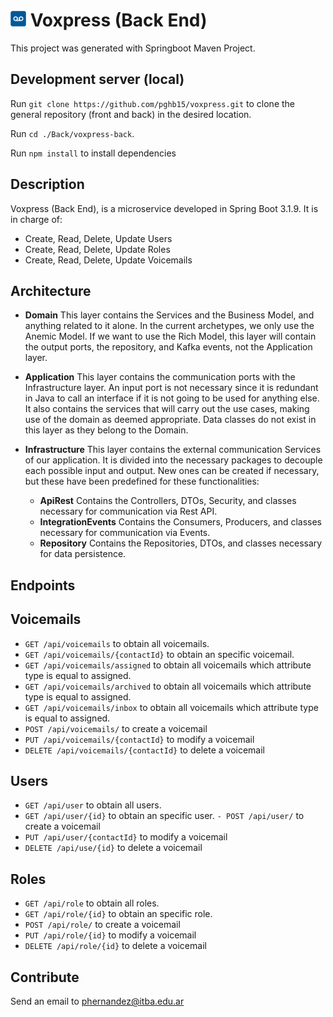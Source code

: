 # <img src="../../Docs/Img/logo.ico" alt="logo" width="25"/> Voxpress (Back End)

This project was generated with Springboot Maven Project.

## Development server (local)


Run `git clone https://github.com/pghb15/voxpress.git` to clone the general repository (front and back) in the desired location.


Run `cd ./Back/voxpress-back`.


Run `npm install` to install dependencies

## Description

Voxpress (Back End), is a microservice developed in Spring Boot 3.1.9. It is in charge of:

- Create, Read, Delete, Update Users
- Create, Read, Delete, Update Roles
- Create, Read, Delete, Update Voicemails

## Architecture

- **Domain**
This layer contains the Services and the Business Model, and anything related to it alone.
In the current archetypes, we only use the Anemic Model. If we want to use the Rich Model, this layer will contain the output ports, the repository, and Kafka events, not the Application layer.

- **Application**
This layer contains the communication ports with the Infrastructure layer. An input port is not necessary since it is redundant in Java to call an interface if it is not going to be used for anything else.
It also contains the services that will carry out the use cases, making use of the domain as deemed appropriate.
Data classes do not exist in this layer as they belong to the Domain.

- **Infrastructure**
This layer contains the external communication Services of our application. It is divided into the necessary packages to decouple each possible input and output. New ones can be created if necessary, but these have been predefined for these functionalities:

	- **ApiRest**
	Contains the Controllers, DTOs, Security, and classes necessary for communication via Rest API.
	- **IntegrationEvents**
	Contains the Consumers, Producers, and classes necessary for communication via Events.
	- **Repository**
	Contains the Repositories, DTOs, and classes necessary for data persistence.
      
## Endpoints

## Voicemails
- `GET /api/voicemails` to obtain all voicemails.
- `GET /api/voicemails/{contactId}` to obtain an specific voicemail.
- `GET /api/voicemails/assigned` to obtain all voicemails which attribute type is equal to assigned.
- `GET /api/voicemails/archived` to obtain all voicemails which attribute type is equal to assigned.
- `GET /api/voicemails/inbox` to obtain all voicemails which attribute type is equal to assigned.
- `POST /api/voicemails/` to create a voicemail
- `PUT /api/voicemails/{contactId}` to modify a voicemail
- `DELETE /api/voicemails/{contactId}` to delete a voicemail


## Users

- `GET /api/user` to obtain all users.
- `GET /api/user/{id}` to obtain an specific user.
`- POST /api/user/` to create a voicemail
- `PUT /api/user/{contactId}` to modify a voicemail
- `DELETE /api/use/{id}` to delete a voicemail

## Roles

- `GET /api/role` to obtain all roles.
- `GET /api/role/{id}` to obtain an specific role.
- `POST /api/role/` to create a voicemail
- `PUT /api/role/{id}` to modify a voicemail
- `DELETE /api/role/{id}` to delete a voicemail

## Contribute

Send an email to phernandez@itba.edu.ar
